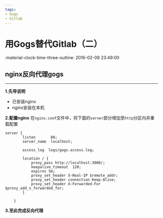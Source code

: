 ```yaml
---
tags:
- Gogs
- Gitlab
---
```


# 用Gogs替代Gitlab（二）

:material-clock-time-three-outline: 2016-02-09 23:49:00

## nginx反向代理gogs
---

**1.先导说明**
- 已安装nginx
- nginx安装在本机

**2.配置nginx**
在`nginx.conf`文件中，将下面的`server`部分增加至`http`分区内并重载配置
```nginx
server {
        listen       80;
        server_name  localhost;

        access_log  logs/gogs.access.log;

        location / {
            proxy_pass http://localhost:3000/;
            keepalive_timeout  120; 
            expires 5m; 
            proxy_set_header X-Real-IP $remote_addr;
            proxy_set_header connection Keep-Alive;
            proxy_set_header X-Forwarded-For $proxy_add_x_forwarded_for;
        }

    }
```

**3.至此完成反向代理**